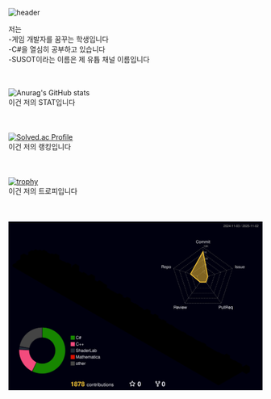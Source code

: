 ![header](https://capsule-render.vercel.app/api?type=venom&color=random&height=400&section=header&text=안녕하세요%20이찬민입니다&desc=만나서%20반갑습니다&fontSize=60&descSize=30&fontColor=999999&fontAlighY=50&)

저는<br>
-게임 개발자를 꿈꾸는 학생입니다<br>
-C#을 열심히 공부하고 있습니다<br>
-SUSOT이라는 이름은 제 유튭 채널 이름입니다<br><br><br>

![Anurag's GitHub stats](https://github-readme-stats.vercel.app/api?username=SUSOT&show_icons=true&theme=radical)<br>
이건 저의 STAT입니다<br><br><br><br>
[![Solved.ac Profile](http://mazassumnida.wtf/api/generate_badge?boj=SUSOT)](https://solved.ac/SUSOT)<br/>
이건 저의 랭킹입니다<br><br><br><br>
[![trophy](https://github-profile-trophy.vercel.app/?username=SUSOT&theme=flat&column=7)](https://github.com/dkssud8150/)<br>
이건 저의 트로피입니다<br><br><br><br>
![](./profile-3d-contrib/profile-night-rainbow.svg)
